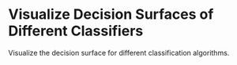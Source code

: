 # **Visualize Decision Surfaces of Different Classifiers**

Visualize the decision surface for different classification algorithms.
